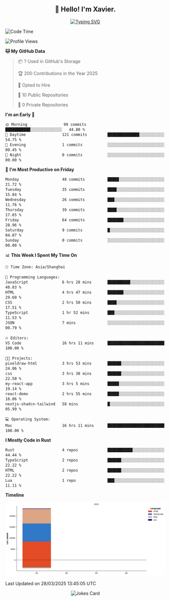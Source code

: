<h2 align="center">👋 Hello! I'm Xavier.</h2>

<!-- typing svg starts -->
<div align="center">
 <a href="https://git.io/typing-svg"><img src="https://readme-typing-svg.demolab.com?font=Fira+Code&size=16&pause=1000&color=FFFFFFF0&width=435&lines=Fear+is+temporary.+Regret+is+forever." alt="Typing SVG" /></a>
</div>
<!-- typing svg ends -->

<!--START_SECTION:waka-->
![Code Time](http://img.shields.io/badge/Code%20Time-283%20hrs%202%20mins-blue)

![Profile Views](http://img.shields.io/badge/Profile%20Views-0-blue)

**🐱 My GitHub Data** 

> 📦 ? Used in GitHub's Storage 
 > 
> 🏆 200 Contributions in the Year 2025
 > 
> 💼 Opted to Hire
 > 
> 📜 10 Public Repositories 
 > 
> 🔑 0 Private Repositories 
 > 
**I'm an Early 🐤** 

```text
🌞 Morning                99 commits          ███████████░░░░░░░░░░░░░░   44.80 % 
🌆 Daytime                121 commits         ██████████████░░░░░░░░░░░   54.75 % 
🌃 Evening                1 commits           ░░░░░░░░░░░░░░░░░░░░░░░░░   00.45 % 
🌙 Night                  0 commits           ░░░░░░░░░░░░░░░░░░░░░░░░░   00.00 % 
```
📅 **I'm Most Productive on Friday** 

```text
Monday                   48 commits          █████░░░░░░░░░░░░░░░░░░░░   21.72 % 
Tuesday                  35 commits          ████░░░░░░░░░░░░░░░░░░░░░   15.84 % 
Wednesday                26 commits          ███░░░░░░░░░░░░░░░░░░░░░░   11.76 % 
Thursday                 39 commits          ████░░░░░░░░░░░░░░░░░░░░░   17.65 % 
Friday                   64 commits          ███████░░░░░░░░░░░░░░░░░░   28.96 % 
Saturday                 9 commits           █░░░░░░░░░░░░░░░░░░░░░░░░   04.07 % 
Sunday                   0 commits           ░░░░░░░░░░░░░░░░░░░░░░░░░   00.00 % 
```


📊 **This Week I Spent My Time On** 

```text
🕑︎ Time Zone: Asia/Shanghai

💬 Programming Languages: 
JavaScript               6 hrs 28 mins       ██████████░░░░░░░░░░░░░░░   40.03 % 
HTML                     4 hrs 47 mins       ███████░░░░░░░░░░░░░░░░░░   29.60 % 
CSS                      2 hrs 50 mins       ████░░░░░░░░░░░░░░░░░░░░░   17.51 % 
TypeScript               1 hr 52 mins        ███░░░░░░░░░░░░░░░░░░░░░░   11.53 % 
JSON                     7 mins              ░░░░░░░░░░░░░░░░░░░░░░░░░   00.79 % 

🔥 Editors: 
VS Code                  16 hrs 11 mins      █████████████████████████   100.00 % 

🐱‍💻 Projects: 
pixeldraw-html           3 hrs 53 mins       ██████░░░░░░░░░░░░░░░░░░░   24.06 % 
css                      3 hrs 38 mins       ██████░░░░░░░░░░░░░░░░░░░   22.50 % 
my-react-app             3 hrs 5 mins        █████░░░░░░░░░░░░░░░░░░░░   19.14 % 
react-demo               2 hrs 55 mins       █████░░░░░░░░░░░░░░░░░░░░   18.06 % 
nextjs-shadcn-tailwind   58 mins             █░░░░░░░░░░░░░░░░░░░░░░░░   05.99 % 

💻 Operating System: 
Mac                      16 hrs 11 mins      █████████████████████████   100.00 % 
```

**I Mostly Code in Rust** 

```text
Rust                     4 repos             ███████████░░░░░░░░░░░░░░   44.44 % 
TypeScript               2 repos             ██████░░░░░░░░░░░░░░░░░░░   22.22 % 
HTML                     2 repos             ██████░░░░░░░░░░░░░░░░░░░   22.22 % 
Lua                      1 repo              ███░░░░░░░░░░░░░░░░░░░░░░   11.11 % 
```



**Timeline**

![Lines of Code chart](https://raw.githubusercontent.com/xavier2code/xavier2code/main/assets/bar_graph.png)


 Last Updated on 28/03/2025 13:45:05 UTC
<!--END_SECTION:waka-->

<!-- jokes card -->
<div align="center">
 <img src="https://readme-jokes.vercel.app/api?hideBorder" alt="Jokes Card" />
</div>

